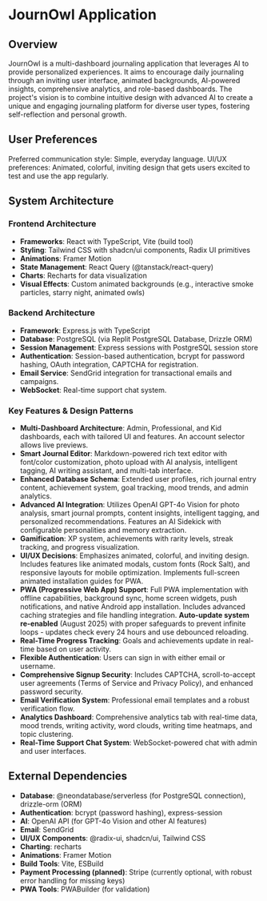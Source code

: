 # JournOwl Application

## Overview
JournOwl is a multi-dashboard journaling application that leverages AI to provide personalized experiences. It aims to encourage daily journaling through an inviting user interface, animated backgrounds, AI-powered insights, comprehensive analytics, and role-based dashboards. The project's vision is to combine intuitive design with advanced AI to create a unique and engaging journaling platform for diverse user types, fostering self-reflection and personal growth.

## User Preferences
Preferred communication style: Simple, everyday language.
UI/UX preferences: Animated, colorful, inviting design that gets users excited to test and use the app regularly.

## System Architecture

### Frontend Architecture
- **Frameworks**: React with TypeScript, Vite (build tool)
- **Styling**: Tailwind CSS with shadcn/ui components, Radix UI primitives
- **Animations**: Framer Motion
- **State Management**: React Query (@tanstack/react-query)
- **Charts**: Recharts for data visualization
- **Visual Effects**: Custom animated backgrounds (e.g., interactive smoke particles, starry night, animated owls)

### Backend Architecture
- **Framework**: Express.js with TypeScript
- **Database**: PostgreSQL (via Replit PostgreSQL Database, Drizzle ORM)
- **Session Management**: Express sessions with PostgreSQL session store
- **Authentication**: Session-based authentication, bcrypt for password hashing, OAuth integration, CAPTCHA for registration.
- **Email Service**: SendGrid integration for transactional emails and campaigns.
- **WebSocket**: Real-time support chat system.

### Key Features & Design Patterns
- **Multi-Dashboard Architecture**: Admin, Professional, and Kid dashboards, each with tailored UI and features. An account selector allows live previews.
- **Smart Journal Editor**: Markdown-powered rich text editor with font/color customization, photo upload with AI analysis, intelligent tagging, AI writing assistant, and multi-tab interface.
- **Enhanced Database Schema**: Extended user profiles, rich journal entry content, achievement system, goal tracking, mood trends, and admin analytics.
- **Advanced AI Integration**: Utilizes OpenAI GPT-4o Vision for photo analysis, smart journal prompts, content insights, intelligent tagging, and personalized recommendations. Features an AI Sidekick with configurable personalities and memory extraction.
- **Gamification**: XP system, achievements with rarity levels, streak tracking, and progress visualization.
- **UI/UX Decisions**: Emphasizes animated, colorful, and inviting design. Includes features like animated modals, custom fonts (Rock Salt), and responsive layouts for mobile optimization. Implements full-screen animated installation guides for PWA.
- **PWA (Progressive Web App) Support**: Full PWA implementation with offline capabilities, background sync, home screen widgets, push notifications, and native Android app installation. Includes advanced caching strategies and file handling integration. **Auto-update system re-enabled** (August 2025) with proper safeguards to prevent infinite loops - updates check every 24 hours and use debounced reloading.
- **Real-Time Progress Tracking**: Goals and achievements update in real-time based on user activity.
- **Flexible Authentication**: Users can sign in with either email or username.
- **Comprehensive Signup Security**: Includes CAPTCHA, scroll-to-accept user agreements (Terms of Service and Privacy Policy), and enhanced password security.
- **Email Verification System**: Professional email templates and a robust verification flow.
- **Analytics Dashboard**: Comprehensive analytics tab with real-time data, mood trends, writing activity, word clouds, writing time heatmaps, and topic clustering.
- **Real-Time Support Chat System**: WebSocket-powered chat with admin and user interfaces.

## External Dependencies

- **Database**: @neondatabase/serverless (for PostgreSQL connection), drizzle-orm (ORM)
- **Authentication**: bcrypt (password hashing), express-session
- **AI**: OpenAI API (for GPT-4o Vision and other AI features)
- **Email**: SendGrid
- **UI/UX Components**: @radix-ui, shadcn/ui, Tailwind CSS
- **Charting**: recharts
- **Animations**: Framer Motion
- **Build Tools**: Vite, ESBuild
- **Payment Processing (planned)**: Stripe (currently optional, with robust error handling for missing keys)
- **PWA Tools**: PWABuilder (for validation)